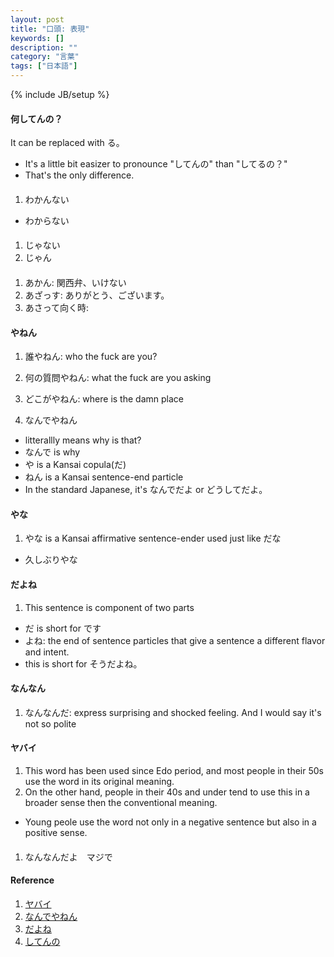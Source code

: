 ```yaml
---
layout: post
title: "口頭: 表現"
keywords: []
description: ""
category: "言葉"
tags: ["日本語"]
---
```

{% include JB/setup %}


#### 何してんの？
It can be replaced with る。
- It's a little bit easizer to pronounce "してんの" than "してるの？"
- That's the only difference.


#### 
1.  わかんない
- わからない

####
1. じゃない
2. じゃん

####
1. あかん: 関西弁、いけない
2. あざっす: ありがとう、ございます。
3. あさって向く時:


#### やねん
1. 誰やねん: who the fuck are you?
2. 何の質問やねん: what the fuck are you asking
3. どこがやねん: where is the damn place

4. なんでやねん
- litterallly means why is that?
- なんで is why
- や is a Kansai copula(だ)
- ねん is a Kansai sentence-end particle
- In the standard Japanese, it's なんでだよ or どうしてだよ。

#### やな
1. やな is a Kansai affirmative sentence-ender used just like だな
- 久しぶりやな

#### だよね
1. This sentence is component of two parts
- だ is short for です
- よね: the end of sentence particles that give a sentence a different flavor and intent. 
- this is short for そうだよね。

#### なんなん
1. なんなんだ: express surprising and shocked feeling. And I would say it's not so polite

#### ヤバイ
1. This word has been used since Edo period, and most people in their 50s use
   the word in its original meaning.
2. On the other hand, people in their 40s and under tend to use this in a
   broader sense then the conventional meaning.
- Young peole use the word not only in a negative sentence but also in a
  positive sense.




####
1. なんなんだよ　マジで


#### Reference
1. [ヤバイ](https://bondlingo.tv/blog/yabai%E3%82%84%E3%81%B0%E3%81%84-a-common-japanese-phrase-to-show-how-cool-you-are/)
2. [なんでやねん](https://japanese.stackexchange.com/questions/44186/usage-of-%E3%81%AA%E3%82%93%E3%81%A7%E3%82%84%E3%81%AD%E3%82%93)
3. [だよね](https://japanese.stackexchange.com/questions/12248/what-does-%E3%81%A0%E3%82%88%E3%81%AA%E3%83%BC-mean)
4. [してんの](https://hinative.com/ja/questions/848277)
